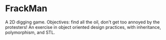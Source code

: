# FrackMan
A 2D digging game. Objectives: find all the oil, don't get too annoyed by the protesters!
An exercise in object oriented design practices, with inheritance, polymorphism, and STL.
